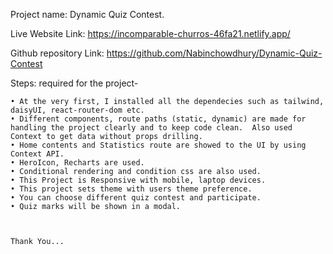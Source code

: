Project name: Dynamic Quiz Contest.

Live Website Link: https://incomparable-churros-46fa21.netlify.app/

Github repository Link: https://github.com/Nabinchowdhury/Dynamic-Quiz-Contest

Steps: required for the project-

    • At the very first, I installed all the dependecies such as tailwind, daisyUI, react-router-dom etc.
    • Different components, route paths (static, dynamic) are made for handling the project clearly and to keep code clean.  Also used Context to get data without props drilling.
    • Home contents and Statistics route are showed to the UI by using Context API.
    • HeroIcon, Recharts are used.
    • Conditional rendering and condition css are also used.
    • This Project is Responsive with mobile, laptop devices.
    • This project sets theme with users theme preference.
    • You can choose different quiz contest and participate.
    • Quiz marks will be shown in a modal.
    
    

    Thank You...